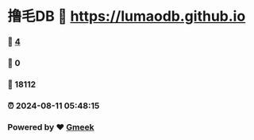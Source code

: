 # 撸毛DB :link: https://lumaodb.github.io 
### :page_facing_up: [4](https://lumaodb.github.io/tag.html) 
### :speech_balloon: 0 
### :hibiscus: 18112 
### :alarm_clock: 2024-08-11 05:48:15 
### Powered by :heart: [Gmeek](https://github.com/Meekdai/Gmeek)
